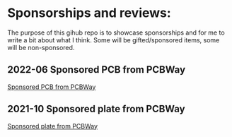 # Sponsorships and reviews:
The purpose of this gihub repo is to showcase sponsorships and for me to write a bit about what I think. Some will be gifted/sponsored items, some will be non-sponsored.

## 2022-06 Sponsored PCB from PCBWay
[Sponsored PCB from PCBWay](./PCBway_20220620/PCBway_20220620.md)

## 2021-10 Sponsored plate from PCBWay
[Sponsored plate from PCBWay](./PCBway_20211011/PCBway_20211011.md)
